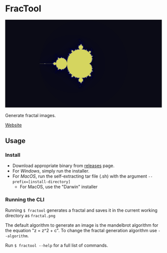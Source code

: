 FracTool
======================================================================

![Fractal](fractal.png)

Generate fractal images.

[Website](https://andydevs.github.io/fractool/)

Usage
----------------------------------------------------------------------

### Install

- Download appropriate binary from 
    [releases](https://github.com/andydevs/fractool/releases/) page. 
- For *Windows*, simply run the installer.
- For *MacOS*, run the self-extracting tar file (.sh) with 
    the argument `--prefix=[install-directory]`
    - For MacOS, use the "Darwin" installer

### Running the CLI

Running `$ fractool` generates a fractal and saves it in the current 
working directory as `fractal.png`

The default algorithm to generate an image is the mandelbrot algorithm 
for the equation "z = z^2 + c". To change the fractal generation 
algorithm use `--algorithm`.

Run `$ fractool --help` for a full list of commands.
